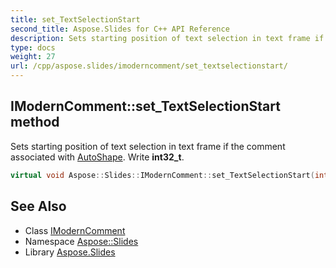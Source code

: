 ```yaml
---
title: set_TextSelectionStart
second_title: Aspose.Slides for C++ API Reference
description: Sets starting position of text selection in text frame if the comment associated with AutoShape. Write int32_t.
type: docs
weight: 27
url: /cpp/aspose.slides/imoderncomment/set_textselectionstart/
---
```

## IModernComment::set_TextSelectionStart method


Sets starting position of text selection in text frame if the comment associated with [AutoShape](../../autoshape/). Write **int32_t**.

```cpp
virtual void Aspose::Slides::IModernComment::set_TextSelectionStart(int32_t value)=0
```

## See Also

* Class [IModernComment](../)
* Namespace [Aspose::Slides](../../)
* Library [Aspose.Slides](../../../)
